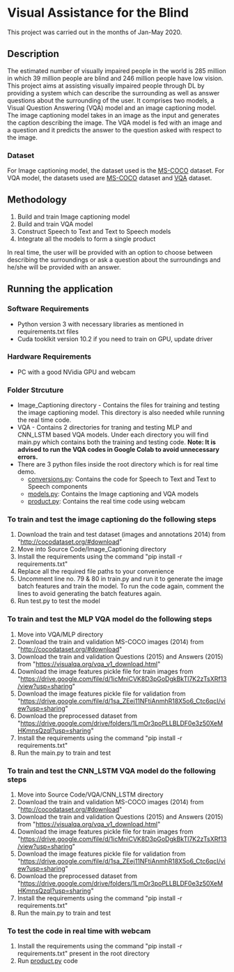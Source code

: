 # Visual Assistance for the Blind
This project was carried out in the months of Jan-May 2020.

## Description
The estimated number of visually impaired people in the world is 285 million in which 39 million people are blind and 246 million people have low vision. This project aims at assisting visually impaired people through DL by providing a system which can describe the surrounding as well as answer questions about the surrounding of the user.
It comprises two models, a Visual Question Answering (VQA) model and an image captioning model.
The image captioning model takes in an image as the input and generates the caption describing the image.
The VQA model is fed with an image and a question and it predicts the answer to the question asked with respect to the image.

### Dataset
For Image captioning model, the dataset used is the [MS-COCO](http://cocodataset.org/#download) dataset.
For VQA model, the datasets used are [MS-COCO](http://cocodataset.org/#download) dataset and [VQA](https://visualqa.org/vqa_v1_download.html) dataset.

## Methodology
1. Build and train Image captioning model
2. Build and train VQA model
3. Construct Speech to Text and Text to Speech models
4. Integrate all the models to form a single product

In real time, the user will be provided with an option to choose between describing the surroundings or ask a question about the
surroundings and he/she will be provided with an answer.

## Running the application

### Software Requirements
- Python version 3 with necessary libraries as mentioned in requirements.txt files
- Cuda tooklkit version 10.2 if you need to train on GPU, update driver

### Hardware Requirements
- PC with a good NVidia GPU and webcam

### Folder Strcuture
- Image_Captioning directory - Contains the files for training and testing the image captioning model. This directory is also needed while running the real time code.
- VQA - Contains 2 directories for traning and testing MLP and CNN_LSTM based VQA models. Under each directory you will find main.py which contains both the training and testing code.
**Note: It is advised to run the VQA codes in Google Colab to avoid unnecessary errors.**
- There are 3 python files inside the root directory which is for real time demo.
    - [conversions.py](https://github.com/Shivmohith/Visual-Assistance-for-the-Blind/blob/master/conversions.py): Contains the code for Speech to Text and Text to Speech components
    - [models.py](https://github.com/Shivmohith/Visual-Assistance-for-the-Blind/blob/master/model.py): Contains the Image captioning and VQA models
    - [product.py](https://github.com/Shivmohith/Visual-Assistance-for-the-Blind/blob/master/product.py): Contains the real time code using webcam


### To train and test the image captioning do the following steps
1. Download the train and test dataset (images and annotations 2014) from "http://cocodataset.org/#download"
2. Move into Source Code/Image_Captioning directory
3. Install the requirements using the command "pip install -r requirements.txt"
4. Replace all the required file paths to your convenience
5. Uncomment line no. 79 & 80 in train.py and run it to generate the image batch features and train the model. To run the code again, comment the lines to avoid generating the batch features again.
6. Run test.py to test the model 

### To train and test the MLP VQA model do the following steps
1. Move into VQA/MLP directory
2. Download the train and validation MS-COCO images (2014) from "http://cocodataset.org/#download"
3. Download the train and validation Questions (2015) and Answers (2015) from "https://visualqa.org/vqa_v1_download.html"
4. Download the image features pickle file for train images from "https://drive.google.com/file/d/1icMniCVK8D3pGoDgkBkTl7K2zTsXRf13/view?usp=sharing"
5. Download the image features pickle file for validation from "https://drive.google.com/file/d/1sa_ZEej11NFtiAnmhR18X5o6_Ctc6qcI/view?usp=sharing"
6. Download the preprocessed dataset from "https://drive.google.com/drive/folders/1LmOr3poPLLBLDF0e3z50XeMHKmnsQzqI?usp=sharing"
7. Install the requirements using the command "pip install -r requirements.txt"
8. Run the main.py to train and test

### To train and test the CNN_LSTM VQA model do the following steps
1. Move into Source Code/VQA/CNN_LSTM directory
2. Download the train and validation MS-COCO images (2014) from "http://cocodataset.org/#download"
3. Download the train and validation Questions (2015) and Answers (2015) from "https://visualqa.org/vqa_v1_download.html"
4. Download the image features pickle file for train images from "https://drive.google.com/file/d/1icMniCVK8D3pGoDgkBkTl7K2zTsXRf13/view?usp=sharing"
5. Download the image features pickle file for validation from "https://drive.google.com/file/d/1sa_ZEej11NFtiAnmhR18X5o6_Ctc6qcI/view?usp=sharing"
6. Download the preprocessed dataset from "https://drive.google.com/drive/folders/1LmOr3poPLLBLDF0e3z50XeMHKmnsQzqI?usp=sharing"
7. Install the requirements using the command "pip install -r requirements.txt"
8. Run the main.py to train and test

### To test the code in real time with webcam
1. Install the requirements using the command "pip install -r requirements.txt" present in the root directory
2. Run [product.py](https://github.com/Shivmohith/Visual-Assistance-for-the-Blind/blob/master/product.py) code
 
